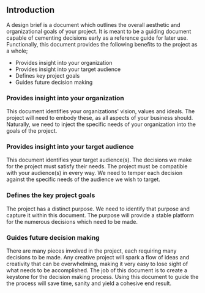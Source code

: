 ## Introduction

A design brief is a document which outlines the overall aesthetic and organizational goals of your project. It is meant to be a guiding document capable of cementing decisions early as a reference guide for later use. Functionally, this document provides the following benefits to the project as a whole;

* Provides insight into your organization
* Provides insight into your target audience
* Defines key project goals
* Guides future decision making

### Provides insight into your organization

This document identifies your organizations' vision, values and ideals. The project will need to embody these, as all aspects of your business should. Naturally, we need to inject the specific needs of your organization into the goals of the project. 

### Provides insight into your target audience

This document identifies your target audience(s). The decisions we make for the project must satisfy their needs. The project must be compatible with your audience(s) in every way. We need to temper each decision against the specific needs of the audience we wish to target.

### Defines the key project goals

The project has a distinct purpose. We need to identify that purpose and capture it within this document. The purpose will provide a stable platform for the numerous decisions which need to be made. 

### Guides future decision making

There are many pieces involved in the project, each requiring many decisions to be made. Any creative project will spark a flow of ideas and creativity that can be overwhelming, making it very easy to lose sight of what needs to be accomplished. The job of this document is to create a keystone for the decision making process. Using this document to guide the the process will save time, sanity and yield a cohesive end result.